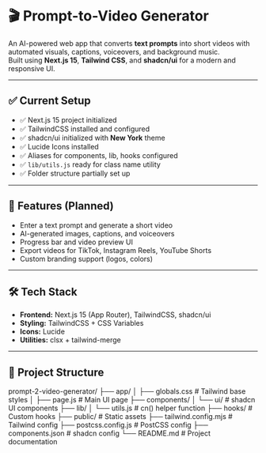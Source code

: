 # 🎬 Prompt-to-Video Generator

An AI-powered web app that converts **text prompts** into short videos with automated visuals, captions, voiceovers, and background music.  
Built using **Next.js 15**, **Tailwind CSS**, and **shadcn/ui** for a modern and responsive UI.

---

## ✅ Current Setup
- ✅ Next.js 15 project initialized
- ✅ TailwindCSS installed and configured
- ✅ shadcn/ui initialized with **New York** theme
- ✅ Lucide Icons installed
- ✅ Aliases for components, lib, hooks configured
- ✅ `lib/utils.js` ready for class name utility
- ✅ Folder structure partially set up

---

## 🚀 Features (Planned)
- Enter a text prompt and generate a short video
- AI-generated images, captions, and voiceovers
- Progress bar and video preview UI
- Export videos for TikTok, Instagram Reels, YouTube Shorts
- Custom branding support (logos, colors)

---

## 🛠️ Tech Stack
- **Frontend:** Next.js 15 (App Router), TailwindCSS, shadcn/ui
- **Styling:** TailwindCSS + CSS Variables
- **Icons:** Lucide
- **Utilities:** clsx + tailwind-merge

---

## 📂 Project Structure
prompt-2-video-generator/
├── app/
│ ├── globals.css # Tailwind base styles
│ ├── page.js # Main UI page
├── components/
│ └── ui/ # shadcn UI components
├── lib/
│ └── utils.js # cn() helper function
├── hooks/ # Custom hooks
├── public/ # Static assets
├── tailwind.config.mjs # Tailwind config
├── postcss.config.js # PostCSS config
├── components.json # shadcn config
└── README.md # Project documentation
